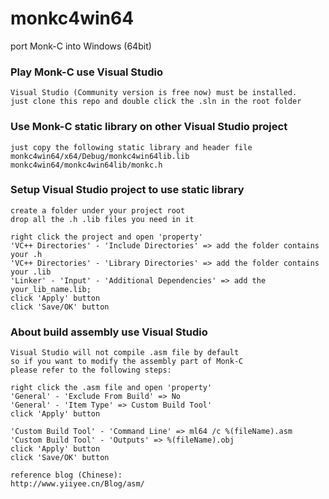 # monkc4win64

port Monk-C into Windows (64bit)

### Play Monk-C use Visual Studio

	Visual Studio (Community version is free now) must be installed.
    just clone this repo and double click the .sln in the root folder

### Use Monk-C static library on other Visual Studio project

    just copy the following static library and header file
    monkc4win64/x64/Debug/monkc4win64lib.lib
    monkc4win64/monkc4win64lib/monkc.h

### Setup Visual Studio project to use static library

    create a folder under your project root
    drop all the .h .lib files you need in it
    
    right click the project and open 'property'
    'VC++ Directories' - 'Include Directories' => add the folder contains your .h
    'VC++ Directories' - 'Library Directories' => add the folder contains your .lib
    'Linker' - 'Input' - 'Additional Dependencies' => add the your_lib_name.lib;
    click 'Apply' button
    click 'Save/OK' button

### About build assembly use Visual Studio

    Visual Studio will not compile .asm file by default
    so if you want to modify the assembly part of Monk-C
    please refer to the following steps:

    right click the .asm file and open 'property'
    'General' - 'Exclude From Build' => No
    'General' - 'Item Type' => Custom Build Tool'
    click 'Apply' button

    'Custom Build Tool' - 'Command Line' => ml64 /c %(fileName).asm
    'Custom Build Tool' - 'Outputs' => %(fileName).obj
    click 'Apply' button
    click 'Save/OK' button

    reference blog (Chinese):
    http://www.yiiyee.cn/Blog/asm/

